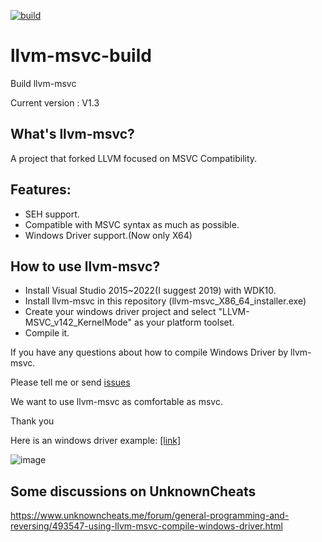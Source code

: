 [![build](https://github.com/NewWorldComingSoon/llvm-msvc-build/actions/workflows/build.yml/badge.svg?branch=main)](https://github.com/NewWorldComingSoon/llvm-msvc-build/actions/workflows/build.yml)

# llvm-msvc-build
Build llvm-msvc

Current version : V1.3

## What's llvm-msvc?
A project that forked LLVM focused on MSVC Compatibility.

## Features:
- SEH support.
- Compatible with MSVC syntax as much as possible.
- Windows Driver support.(Now only X64)

## How to use llvm-msvc?
- Install Visual Studio 2015~2022(I suggest 2019) with WDK10.
- Install llvm-msvc in this repository (llvm-msvc_X86_64_installer.exe)
- Create your windows driver project and select "LLVM-MSVC_v142_KernelMode" as your platform toolset.
- Compile it.

If you have any questions about how to compile Windows Driver by llvm-msvc.

Please tell me or send [issues](https://github.com/NewWorldComingSoon/llvm-msvc-issues)

We want to use llvm-msvc as comfortable as msvc.

Thank you

Here is an windows driver example: [[link]](https://github.com/gmh5225/LLVMWindowsDriverTest)

![image](https://github.com/NewWorldComingSoon/llvm-msvc-build/blob/main/LLVMDriverTest.png)

## Some discussions on UnknownCheats
https://www.unknowncheats.me/forum/general-programming-and-reversing/493547-using-llvm-msvc-compile-windows-driver.html

